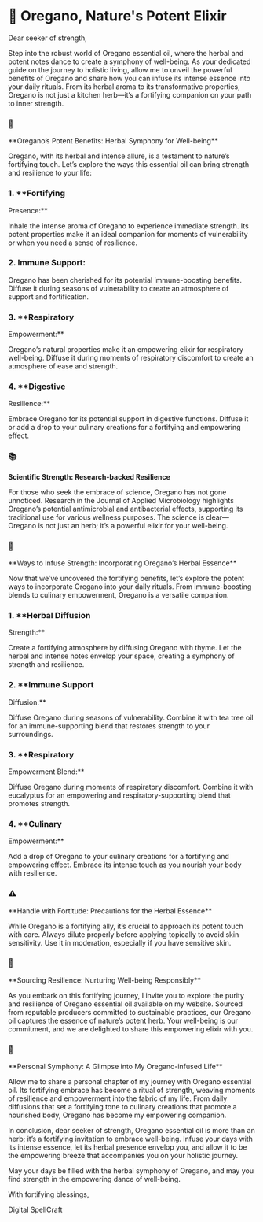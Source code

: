 # 🌿 Oregano, Nature's Potent Elixir

Dear seeker of strength,

Step into the robust world of Oregano essential oil, where the herbal
and potent notes dance to create a symphony of well-being. As your
dedicated guide on the journey to holistic living, allow me to unveil
the powerful benefits of Oregano and share how you can infuse its
intense essence into your daily rituals. From its herbal aroma to its
transformative properties, Oregano is not just a kitchen herb—it’s a
fortifying companion on your path to inner strength.

### 🌿
\*\*Oregano’s Potent Benefits: Herbal Symphony for
Well-being\*\*

Oregano, with its herbal and intense allure, is a testament to
nature’s fortifying touch. Let’s explore the ways this essential oil can
bring strength and resilience to your life:

### 1. \*\*Fortifying
Presence:\*\*

Inhale the intense aroma of Oregano to experience immediate strength.
Its potent properties make it an ideal companion for moments of
vulnerability or when you need a sense of resilience.

### 2. **Immune Support:**

Oregano has been cherished for its potential immune-boosting
benefits. Diffuse it during seasons of vulnerability to create an
atmosphere of support and fortification.

### 3. \*\*Respiratory
Empowerment:\*\*

Oregano’s natural properties make it an empowering elixir for
respiratory well-being. Diffuse it during moments of respiratory
discomfort to create an atmosphere of ease and strength.

### 4. \*\*Digestive
Resilience:\*\*

Embrace Oregano for its potential support in digestive functions.
Diffuse it or add a drop to your culinary creations for a fortifying and
empowering effect.

### 📚
**Scientific Strength: Research-backed Resilience**

For those who seek the embrace of science, Oregano has not gone
unnoticed. Research in the Journal of Applied Microbiology highlights
Oregano’s potential antimicrobial and antibacterial effects, supporting
its traditional use for various wellness purposes. The science is
clear—Oregano is not just an herb; it’s a powerful elixir for your
well-being.

### 🌿
\*\*Ways to Infuse Strength: Incorporating Oregano’s Herbal
Essence\*\*

Now that we’ve uncovered the fortifying benefits, let’s explore the
potent ways to incorporate Oregano into your daily rituals. From
immune-boosting blends to culinary empowerment, Oregano is a versatile
companion.

### 1. \*\*Herbal Diffusion
Strength:\*\*

Create a fortifying atmosphere by diffusing Oregano with thyme. Let
the herbal and intense notes envelop your space, creating a symphony of
strength and resilience.

### 2. \*\*Immune Support
Diffusion:\*\*

Diffuse Oregano during seasons of vulnerability. Combine it with tea
tree oil for an immune-supporting blend that restores strength to your
surroundings.

### 3. \*\*Respiratory
Empowerment Blend:\*\*

Diffuse Oregano during moments of respiratory discomfort. Combine it
with eucalyptus for an empowering and respiratory-supporting blend that
promotes strength.

### 4. \*\*Culinary
Empowerment:\*\*

Add a drop of Oregano to your culinary creations for a fortifying and
empowering effect. Embrace its intense touch as you nourish your body
with resilience.

### ⚠️
\*\*Handle with Fortitude: Precautions for the Herbal
Essence\*\*

While Oregano is a fortifying ally, it’s crucial to approach its
potent touch with care. Always dilute properly before applying topically
to avoid skin sensitivity. Use it in moderation, especially if you have
sensitive skin.

### 🌿
\*\*Sourcing Resilience: Nurturing Well-being
Responsibly\*\*

As you embark on this fortifying journey, I invite you to explore the
purity and resilience of Oregano essential oil available on my website.
Sourced from reputable producers committed to sustainable practices, our
Oregano oil captures the essence of nature’s potent herb. Your
well-being is our commitment, and we are delighted to share this
empowering elixir with you.

### 🌿
\*\*Personal Symphony: A Glimpse into My Oregano-infused
Life\*\*

Allow me to share a personal chapter of my journey with Oregano
essential oil. Its fortifying embrace has become a ritual of strength,
weaving moments of resilience and empowerment into the fabric of my
life. From daily diffusions that set a fortifying tone to culinary
creations that promote a nourished body, Oregano has become my
empowering companion.

In conclusion, dear seeker of strength, Oregano essential oil is more
than an herb; it’s a fortifying invitation to embrace well-being. Infuse
your days with its intense essence, let its herbal presence envelop you,
and allow it to be the empowering breeze that accompanies you on your
holistic journey.

May your days be filled with the herbal symphony of Oregano, and may
you find strength in the empowering dance of well-being.

With fortifying blessings, 

Digital SpellCraft
